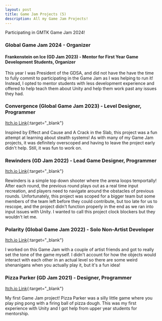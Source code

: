 ```yaml
---
layout: post
title: Game Jam Projects (5)
description: All my Game Jam Projects!
---
```


Participating in GMTK Game Jam 2024!

### Global Game Jam 2024 - Organizer ###

#### Frankenstein on Ice (GD Jam 2023) - Mentor for First Year Game Development Students, Organizer ####

This year I was President of the GDSA, and did not have the have the time to fully commit to participating in the Game Jam as I was helping to run it! Instead, I opted to mentor students with less development experience and offered to help teach them about Unity and help them work past any issues they had.

### Convergence (Global Game Jam 2023) - Level Designer, Programmer ###
[Itch.io Link](https://crater-364.itch.io/convergence){:target="_blank"}

Inspired by Effect and Cause and A Crack in the Slab, this project was a fun attempt at learning about stealth systems! As with many of my Game Jam projects, it was definitely overscoped and having to leave the project early didn't help. Still, it was fun to work on.

### Rewinders (GD Jam 2022) - Lead Game Designer, Programmer ###
[Itch.io Link](https://crater-364.itch.io/rewinders){:target="_blank"}

Rewinders is a simple top down shooter where the arena loops temportally! After each round, the previous round plays out as a real time input recreation, and players need to navigate around the obstacles of previous rounds. Unfortunately, this project was scoped for a bigger team but some members of the team left before they could contribute, but too late for us to rescope, and the project didn't function properly in the end as we ran into input issues with Unity. I wanted to call this project clock blockers but they wouldn't let me.

### Polarity (Global Game Jam 2022) - Solo Non-Artist Developer ###
[Itch.io Link](https://sinbadthepoet.itch.io/polarity){:target="_blank"}

I worked on this Game Jam with a couple of artist friends and got to really set the tone of the game myself. I didn't account for how the objects would interact with each other in an actual level so there are some weird shenanigans when you actually play it, but it's a fun idea!

### Pizza Parker (GD Jam 2021) - Designer, Programmer ###
[Itch.io Link](https://jjthething.itch.io/pizza-parker){:target="_blank"}

My first Game Jam project! Pizza Parker was a silly little game where you play ping pong with a firing ball of pizza dough. This was my first experience with Unity and I got help from upper year students for mentorship.